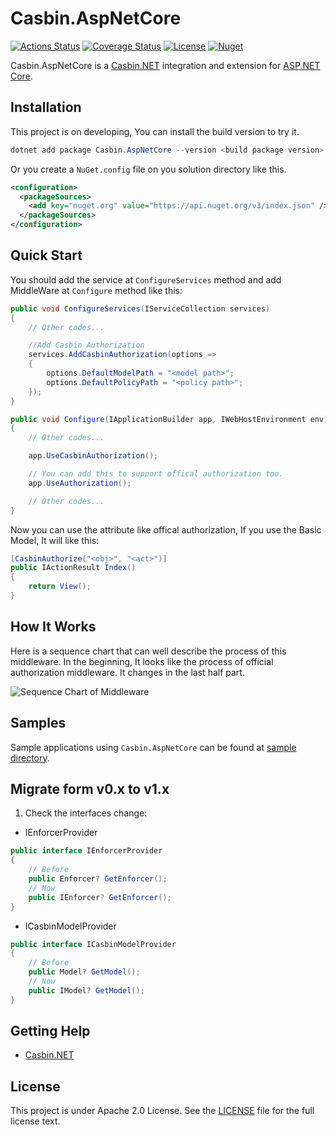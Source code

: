 # Casbin.AspNetCore

[![Actions Status](https://github.com/casbin-net/casbin-aspnetcore/workflows/Build/badge.svg)](https://github.com/casbin-net/casbin-aspnetcore/actions)
[![Coverage Status](https://coveralls.io/repos/github/casbin-net/casbin-aspnetcore/badge.svg?branch=master)](https://coveralls.io/github/casbin-net/casbin-aspnetcore?branch=master)
[![License](https://img.shields.io/github/license/casbin-net/casbin-aspnetcore)](https://github.com/casbin-net/casbin-aspnetcore/blob/master/LICENSE)
[![Nuget](https://img.shields.io/nuget/v/Casbin.AspNetCore?label=Casbin.AspNetCore)](https://www.nuget.org/packages/Casbin.AspNetCore)

Casbin.AspNetCore is a [Casbin.NET](https://github.com/casbin/Casbin.NET) integration and extension for [ASP.NET Core](https://asp.net).

## Installation

This project is on developing, You can install the build version to try it.

```csharp
dotnet add package Casbin.AspNetCore --version <build package version>
```

Or you create a `NuGet.config` file on you solution directory like this.

```xml
<configuration>
  <packageSources>
    <add key="nuget.org" value="https://api.nuget.org/v3/index.json" />
  </packageSources>
</configuration>
```

## Quick Start
You should add the service at `ConfigureServices` method and add MiddleWare at `Configure` method like this:

```csharp
public void ConfigureServices(IServiceCollection services)
{
    // Other codes...

    //Add Casbin Authorization
    services.AddCasbinAuthorization(options =>
    {
        options.DefaultModelPath = "<model path>";
        options.DefaultPolicyPath = "<policy path>";
    });
}

public void Configure(IApplicationBuilder app, IWebHostEnvironment env)
{
    // Other codes...

    app.UseCasbinAuthorization();

    // You can add this to support offical authorization too.
    app.UseAuthorization();

    // Other codes...
}
```
Now you can use the attribute like offical authorization, If you use the Basic Model, It will like this:

```csharp
[CasbinAuthorize("<obj>", "<act>")]
public IActionResult Index()
{
    return View();
}
```

## How It Works

Here is a sequence chart that can well describe the process of this middleware. In the beginning, It looks like the process of official authorization middleware. It changes in the last half part.

![Sequence Chart of Middleware](https://raw.githubusercontent.com/casbin-net/casbin-aspnetcore/master/docs/assets/casbin-aspnetcore-sequence-chart.png)

## Samples
Sample applications using `Casbin.AspNetCore` can be found at [sample directory](https://github.com/casbin-net/casbin-aspnetcore/tree/master/samples).

## Migrate form v0.x to v1.x

1. Check the interfaces change:
- IEnforcerProvider
```csharp
public interface IEnforcerProvider
{
    // Before
    public Enforcer? GetEnforcer();
    // Now
    public IEnforcer? GetEnforcer();
}
```
- ICasbinModelProvider
```csharp
public interface ICasbinModelProvider
{
    // Before
    public Model? GetModel();
    // Now
    public IModel? GetModel();
}
```

## Getting Help
- [Casbin.NET](https://github.com/casbin/Casbin.NET)

## License
This project is under Apache 2.0 License. See the [LICENSE](LICENSE) file for the full license text.
